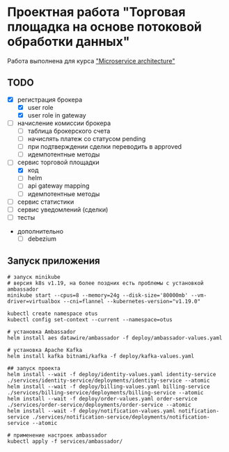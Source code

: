 # Проектная работа "Торговая площадка на основе потоковой обработки данных"

Работа выполнена для курса ["Microservice architecture"](https://otus.ru/lessons/microservice-architecture/)

## TODO

* [x] регистрация брокера
  * [x] user role
  * [x] user role in gateway
* [ ] начисление комиссии брокера
  * [ ] таблица брокерского счета 
  * [ ] начислять платеж со статусом pending
  * [ ] при подтверждении сделки переводить в approved
  * [ ] идемпотентные методы
* [ ] сервис торговой площадки
  * [x] код
  * [ ] helm
  * [ ] api gateway mapping
  * [ ] идемпотентные методы
* [ ] сервис статистики
* [ ] сервис уведомлений (сделки)
* [ ] тесты

* дополнительно
  * [ ] debezium

## Запуск приложения

```shell
# запуск minikube
# версия k8s v1.19, на более поздних есть проблемы с установкой ambassador
minikube start --cpus=8 --memory=24g --disk-size='80000mb' --vm-driver=virtualbox --cni=flannel --kubernetes-version="v1.19.0"

kubectl create namespace otus
kubectl config set-context --current --namespace=otus

# установка Ambassador
helm install aes datawire/ambassador -f deploy/ambassador-values.yaml

# установка Apache Kafka
helm install kafka bitnami/kafka -f deploy/kafka-values.yaml

## запуск проекта
helm install --wait -f deploy/identity-values.yaml identity-service ./services/identity-service/deployments/identity-service --atomic
helm install --wait -f deploy/billing-values.yaml billing-service ./services/billing-service/deployments/billing-service --atomic
helm install --wait -f deploy/order-values.yaml order-service ./services/order-service/deployments/order-service --atomic
helm install --wait -f deploy/notification-values.yaml notification-service ./services/notification-service/deployments/notification-service --atomic

# применение настроек ambassador
kubectl apply -f services/ambassador/
```
